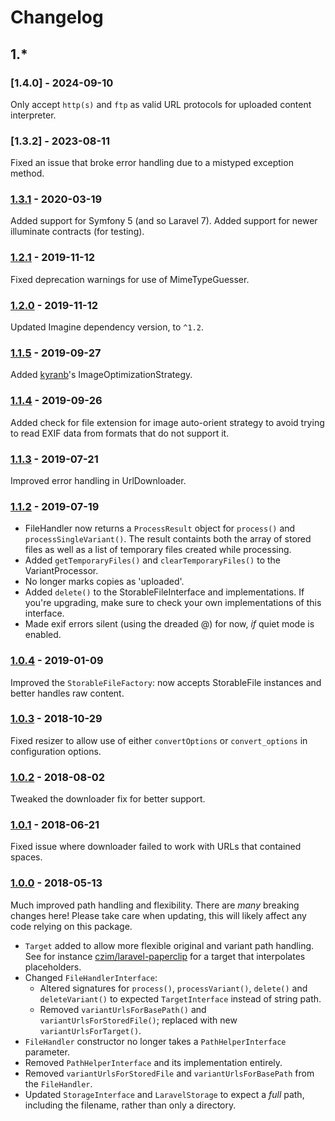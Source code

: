 # Changelog

## 1.*

### [1.4.0] - 2024-09-10

Only accept `http(s)` and `ftp` as valid URL protocols for uploaded content interpreter.

### [1.3.2] - 2023-08-11

Fixed an issue that broke error handling due to a mistyped exception method.

### [1.3.1] - 2020-03-19

Added support for Symfony 5 (and so Laravel 7).
Added support for newer illuminate contracts (for testing).

### [1.2.1] - 2019-11-12

Fixed deprecation warnings for use of MimeTypeGuesser.

### [1.2.0] - 2019-11-12

Updated Imagine dependency version, to `^1.2`.

### [1.1.5] - 2019-09-27

Added [kyranb](https://github.com/czim/file-handling/commits?author=kyranb)'s ImageOptimizationStrategy.

### [1.1.4] - 2019-09-26

Added check for file extension for image auto-orient strategy to avoid trying to read EXIF data from formats that do not support it.

### [1.1.3] - 2019-07-21

Improved error handling in UrlDownloader.

### [1.1.2] - 2019-07-19

- FileHandler now returns a `ProcessResult` object for `process()` and `processSingleVariant()`. The result containts both the array of stored files as well as a list of temporary files created while processing.
- Added `getTemporaryFiles()` and `clearTemporaryFiles()` to the VariantProcessor.
- No longer marks copies as 'uploaded'.
- Added `delete()` to the StorableFileInterface and implementations. If you're upgrading, make sure to check your own implementations of this interface.
- Made exif errors silent (using the dreaded @) for now, *if* quiet mode is enabled.

### [1.0.4] - 2019-01-09

Improved the `StorableFileFactory`: now accepts StorableFile instances and better handles raw content.

### [1.0.3] - 2018-10-29

Fixed resizer to allow use of either `convertOptions` or `convert_options` in configuration options.


### [1.0.2] - 2018-08-02

Tweaked the downloader fix for better support.


### [1.0.1] - 2018-06-21

Fixed issue where downloader failed to work with URLs that contained spaces.


### [1.0.0] - 2018-05-13

Much improved path handling and flexibility.
There are *many* breaking changes here!
Please take care when updating, this will likely affect any code relying on this package.

- `Target` added to allow more flexible original and variant path handling.
    See for instance [czim/laravel-paperclip](https://github.com/czim/laravel-paperclip) for a target that interpolates placeholders.
- Changed `FileHandlerInterface`:
    - Altered signatures for `process()`, `processVariant()`, `delete()` and `deleteVariant()` to expected `TargetInterface` instead of string path.
    - Removed `variantUrlsForBasePath()` and `variantUrlsForStoredFile()`; replaced with new `variantUrlsForTarget()`.
- `FileHandler` constructor no longer takes a `PathHelperInterface` parameter.
- Removed `PathHelperInterface` and its implementation entirely.
- Removed `variantUrlsForStoredFile` and `variantUrlsForBasePath` from the `FileHandler`.
- Updated `StorageInterface` and `LaravelStorage` to expect a *full* path, including the filename, rather than only a directory.

[1.3.1]: https://github.com/czim/file-handling/compare/1.2.1...1.3.1
[1.2.1]: https://github.com/czim/file-handling/compare/1.2.0...1.2.1
[1.2.0]: https://github.com/czim/file-handling/compare/1.1.5...1.2.0
[1.1.5]: https://github.com/czim/file-handling/compare/1.1.4...1.1.5
[1.1.4]: https://github.com/czim/file-handling/compare/1.1.3...1.1.4
[1.1.3]: https://github.com/czim/file-handling/compare/1.1.2...1.1.3
[1.1.2]: https://github.com/czim/file-handling/compare/1.1.1...1.1.2
[1.1.1]: https://github.com/czim/file-handling/compare/1.1.0...1.1.1
[1.1.0]: https://github.com/czim/file-handling/compare/1.0.4...1.1.0
[1.0.4]: https://github.com/czim/file-handling/compare/1.0.3...1.0.4
[1.0.3]: https://github.com/czim/file-handling/compare/1.0.2...1.0.3
[1.0.2]: https://github.com/czim/file-handling/compare/1.0.1...1.0.2
[1.0.1]: https://github.com/czim/file-handling/compare/1.0.0...1.0.1
[1.0.0]: https://github.com/czim/file-handling/compare/0.9.10...1.0.0
